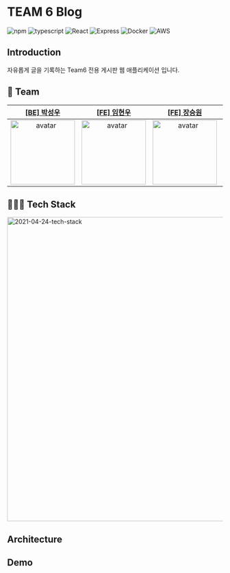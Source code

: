 # TEAM 6 Blog

<p>
    <img alt="npm" src="https://img.shields.io/badge/-NPM-CB3837?logo=npm&logoColor=white" />
    <img alt="typescript" src="https://img.shields.io/badge/-typeScript-blue?logo=typescript&logoColor=white" />
    <img alt="React" src="https://img.shields.io/badge/-React-45b8d8?logo=react&logoColor=white" />
    <img alt="Express" src="https://img.shields.io/badge/-Express-green?logo=express&logoColor=white" />
    <img alt="Docker" src="https://img.shields.io/badge/-Docker-46a2f1?logo=docker&logoColor=white" />
    <img alt="AWS" src="https://img.shields.io/badge/-AWS-4479A1?logo=Amazon-AWS&logoColor=white">
</p>


## Introduction
자유롭게 글을 기록하는 Team6 전용 게시판 웹 애플리케이션 입니다.

## 📌 Team
|[[BE] 박성우](https://github.com/seu0313)|[[FE] 임현우](https://github.com/hyunwoome)|[[FE] 장승원](https://github.com/vsakurav1)|[[FE] 전애지](https://github.com/AEJIJEON)|
|:----:|:-----:|:----:|:----:|
|<img src="https://avatars.githubusercontent.com/u/38010141?v=4" alt="avatar" height="150px" width="150px" /> | <img src="https://avatars.githubusercontent.com/u/76833697?v=4" alt="avatar" height="150px" width="150px" /> | <img src="https://avatars.githubusercontent.com/u/60678333?v=4" alt="avatar" height="150px" width="150px" /> | <img src="https://avatars.githubusercontent.com/u/59640337?v=4" alt="avatar" height="150px" width="150px" />|


## 🧑🏻‍💻 Tech Stack
<img width="710" alt="2021-04-24-tech-stack" src="https://user-images.githubusercontent.com/76833697/115960285-750f4f80-a54b-11eb-8419-45b3fe7c9ae6.png">

## Architecture

## Demo